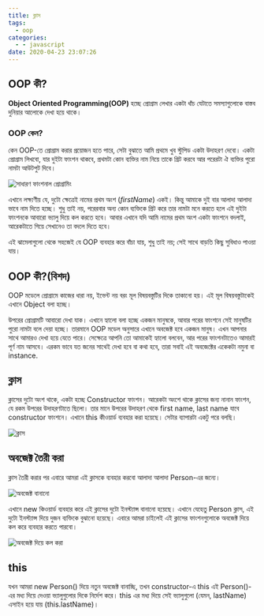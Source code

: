 ```yaml
---
title: ক্লাস
tags:
  - oop
categories:
  - - javascript
date: 2020-04-23 23:07:26
---
```


## OOP কী?
**Object Oriented Programming(OOP)** হচ্ছে প্রোগ্রাম লেখার একটা ধাঁচ যেটাতে সমস্যাগুলোকে বাস্তব দুনিয়ার আলোকে দেখা হয়ে থাকে। 

### OOP কেন?
কেন OOP-তে প্রোগ্রাম করার প্রয়োজন হতে পারে, সেটা বুঝাতে আমি প্রথমে খুব স্টুপিড একটা উদাহরণ দেবো। একটা প্রোগ্রাম লিখবো, যার দুইটা ফাংশন থাকবে, প্রথমটা কোন ব্যক্তির নাম নিয়ে তাকে গ্রিট করবে আর পরেরটা ঐ ব্যক্তির পুরো নামটা আউটপুট দিবে। 

![সাধারণ ফাংশনাল প্রোগ্রামিং](https://i.imgur.com/cOUet5Q.png)

এখানে লক্ষ্যণীয় যে, দুটো ক্ষেত্রেই নামের প্রথম অংশ (_firstName_) একই। কিন্তু আমাকে দুই বার আলাদা আলাদা ভাবে নাম দিতে হচ্ছে। শুধু তাই নয়, পরেরবার অন্য কোন ব্যক্তিকে গ্রিট করে তার নামটা মনে করতে হলে এই দুইটা ফাংশনকে আবারো ভ্যালু দিয়ে কল করতে হবে। আবার এখানে যদি আমি নামের প্রথম অংশ একটা ফাংশনে বদলাই, আরেকটাতে গিয়ে সেখানেও তা বদলে দিতে হবে।

এই ঝামেলাগুলো থেকে সহজেই যে OOP ব্যবহার করে বাঁচা যায়, শুধু তাই নয়; সেই সাথে বাড়তি কিছু সুবিধাও পাওয়া যায়।

## OOP কী?(বিশদ)
OOP মডেলে প্রোগ্রামে কাজের ধারা নয়, ইভেন্ট নয় বরং মূল বিষয়বস্তুটির দিকে তাকানো হয়। এই মূল বিষয়বস্তুটাকেই এখানে Object বলা হচ্ছে। 

উপরের প্রোগ্রামটি আবারো দেখা যাক। এখানে হ্যালো বলা হচ্ছে একজন মানুষকে, আবার পরের ফাংশনে সেই মানুষটির পুরো নামটা বলে দেয়া হচ্ছে। তারমানে OOP মডেল অনুসারে এখানে অবজেক্ট হবে একজন মানুষ। এখন আপনার সাথে আমারও দেখা হয়ে যেতে পারে। সেক্ষেত্রে আপনি তো আমাকেই হ্যালো বলবেন, আর পরের ফাংশনটাতেও আমারই পূর্ণ নাম আসবে। এরকম ভাবে যত জনের সাথেই দেখা হবে বা কথা হবে, তারা সবাই এই অবজেক্টের একেকটা নমুনা বা instance.

## ক্লাস
ক্লাসের দুটো অংশ থাকে, একটা হচ্ছে Constructor ফাংশন। আরেকটা অংশে থাকে ক্লাসের জন্য নানান ফাংশন, যে রকম উপরের উদাহরণটাতে ছিলো। তার মানে উপরের উদাহরণ থেকে first name, last name যাবে constructor ফাংশনে। এখানে this কীওয়ার্ড ব্যবহার করা হয়েছে। সেটার ব্যাপারটা একটু পরে বলছি।

![ক্লাস](https://i.imgur.com/olToDgd.png)

## অবজেক্ট তৈরী করা
ক্লাস তৈরী করার পর এবারে আমরা এই ক্লাসকে ব্যবহার করবো আলাদা আলাদা Person-এর জন্যে।

![অবজেক্ট বানানো](https://i.imgur.com/vG5nDwi.png)

এখানে new কিওয়ার্ড ব্যবহার করে এই ক্লাসের দুটো ইনস্ট্যান্স বানানো হয়েছে। এখানে যেহেতু Person ক্লাস, এই দুটো ইনস্ট্যান্স দিয়ে দুজন ব্যক্তিকে বুঝানো হয়েছে। এবারে আমরা চাইলেই এই ক্লাসের ফাংশনগুলোকে অবজেক্ট দিয়ে কল করে ব্যবহার করতে পারবো।

![অবজেক্ট দিয়ে কল করা](https://i.imgur.com/HZbi34Y.png)

## this
যখন আমরা new Person() দিয়ে নতুন অবজেক্ট বানাচ্ছি, তখন constructor-এ this এই Person()-এর মধ্য দিয়ে দেওয়া ভ্যালুগুলোর দিকে নির্দেশ করে। this এর মধ্য দিয়ে সেই ভ্যালুগুলো (যেমন, lastName) এসাইন হয়ে যায় (this.lastName)।

